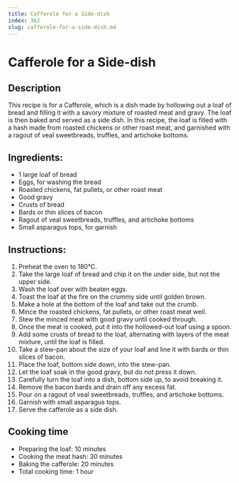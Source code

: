 ```yaml
---
title: Cafferole for a Side-dish
index: 362
slug: cafferole-for-a-side-dish.md
---
```


# Cafferole for a Side-dish

## Description
This recipe is for a Cafferole, which is a dish made by hollowing out a loaf of bread and filling it with a savory mixture of roasted meat and gravy. The loaf is then baked and served as a side dish. In this recipe, the loaf is filled with a hash made from roasted chickens or other roast meat, and garnished with a ragout of veal sweetbreads, truffles, and artichoke bottoms.

## Ingredients:
- 1 large loaf of bread
- Eggs, for washing the bread
- Roasted chickens, fat pullets, or other roast meat
- Good gravy
- Crusts of bread
- Bards or thin slices of bacon
- Ragout of veal sweetbreads, truffles, and artichoke bottoms
- Small asparagus tops, for garnish

## Instructions:
1. Preheat the oven to 180°C.
2. Take the large loaf of bread and chip it on the under side, but not the upper side.
3. Wash the loaf over with beaten eggs.
4. Toast the loaf at the fire on the crummy side until golden brown.
5. Make a hole at the bottom of the loaf and take out the crumb.
6. Mince the roasted chickens, fat pullets, or other roast meat well.
7. Stew the minced meat with good gravy until cooked through.
8. Once the meat is cooked, put it into the hollowed-out loaf using a spoon.
9. Add some crusts of bread to the loaf, alternating with layers of the meat mixture, until the loaf is filled.
10. Take a stew-pan about the size of your loaf and line it with bards or thin slices of bacon.
11. Place the loaf, bottom side down, into the stew-pan.
12. Let the loaf soak in the good gravy, but do not press it down.
13. Carefully turn the loaf into a dish, bottom side up, to avoid breaking it.
14. Remove the bacon bards and drain off any excess fat.
15. Pour on a ragout of veal sweetbreads, truffles, and artichoke bottoms.
16. Garnish with small asparagus tops.
17. Serve the cafferole as a side dish.

## Cooking time
- Preparing the loaf: 10 minutes
- Cooking the meat hash: 30 minutes
- Baking the cafferole: 20 minutes
- Total cooking time: 1 hour